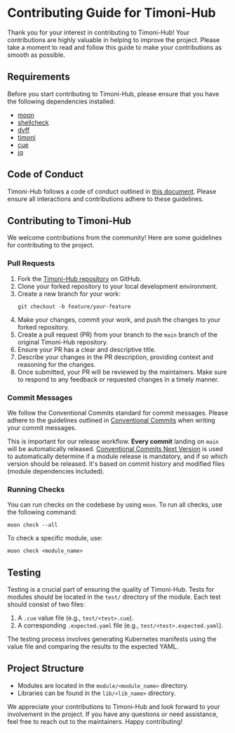 # Contributing Guide for Timoni-Hub

Thank you for your interest in contributing to Timoni-Hub! Your contributions are highly valuable in helping to improve the project. Please take a moment to read and follow this guide to make your contributions as smooth as possible.

## Requirements

Before you start contributing to Timoni-Hub, please ensure that you have the following dependencies installed:

- [moon](https://moonrepo.dev/docs/install)
- [shellcheck](https://github.com/koalaman/shellcheck#installing)
- [dyff](https://github.com/homeport/dyff#installation)
- [timoni](https://timoni.sh/install/)
- [cue](https://cuelang.org/docs/install/)
- [jq](https://jqlang.github.io/jq/download/)

## Code of Conduct

Timoni-Hub follows a code of conduct outlined in [this document](https://github.com/indihouse/.github/blob/master/CODE_OF_CONDUCT.md). Please ensure all interactions and contributions adhere to these guidelines.

## Contributing to Timoni-Hub

We welcome contributions from the community! Here are some guidelines for contributing to the project.

### Pull Requests

1. Fork the [Timoni-Hub repository](https://github.com/indihouse/timoni-hub) on GitHub.
2. Clone your forked repository to your local development environment.
3. Create a new branch for your work:
   ```shell
   git checkout -b feature/your-feature
   ```
4. Make your changes, commit your work, and push the changes to your forked repository.
5. Create a pull request (PR) from your branch to the `main` branch of the original Timoni-Hub repository.
6. Ensure your PR has a clear and descriptive title.
7. Describe your changes in the PR description, providing context and reasoning for the changes.
8. Once submitted, your PR will be reviewed by the maintainers. Make sure to respond to any feedback or requested changes in a timely manner.

### Commit Messages

We follow the Conventional Commits standard for commit messages. Please adhere to the guidelines outlined in [Conventional Commits](https://www.conventionalcommits.org/en/v1.0.0/) when writing your commit messages.

This is important for our release workflow. **Every commit** landing on `main` will be automatically released. [Conventional Commits Next Version](https://crates.io/crates/conventional_commits_next_version) is used to automatically determine if a module release is mandatory, and if so which version should be released. It's based on commit history and modified files (module dependencies included).

### Running Checks

You can run checks on the codebase by using `moon`. To run all checks, use the following command:

```shell
moon check --all
```

To check a specific module, use:

```shell
moon check <module_name>
```

## Testing

Testing is a crucial part of ensuring the quality of Timoni-Hub. Tests for modules should be located in the `test/` directory of the module. Each test should consist of two files:

1. A `.cue` value file (e.g., `test/<test>.cue`).
2. A corresponding `.expected.yaml` file (e.g., `test/<test>.expected.yaml`).

The testing process involves generating Kubernetes manifests using the value file and comparing the results to the expected YAML.

## Project Structure

- Modules are located in the `module/<module_name>` directory.
- Libraries can be found in the `lib/<lib_name>` directory.

We appreciate your contributions to Timoni-Hub and look forward to your involvement in the project. If you have any questions or need assistance, feel free to reach out to the maintainers. Happy contributing!
